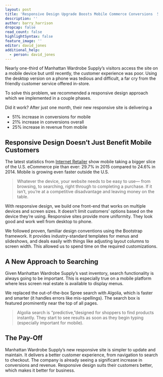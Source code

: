```yaml
---
layout: post
title: 'Responsive Design Upgrade Boosts Mobile Commerce Conversions  51%'
description: ''
author: barry_harrison
dropcap: false
read_count: false
highlightSyntax: false
feature_image: ''
editor: david_jones
additional_help:
  - person: david_jones
---
```


Nearly one-third of Manhattan Wardrobe Supply’s visitors access the site on a mobile device but until recently, the customer experience was poor. Using the desktop version on a phone was tedious and difficult, a far cry from the friendly customer service offered in-store.

To solve this problem, we recommended a responsive design approach which we implemented in a couple phases.

Did it work? After just one month, their new responsive site is delivering a

* 51% increase in conversions for mobile
* 21% increase in conversions overall
* 25% increase in revenue from mobile


## Responsive Design Doesn’t Just Benefit Mobile Customers

The latest statistics from [Internet Retailer](https://www.internetretailer.com/2015/08/18/mobile-commerce-now-30-all-us-e-commerce) show mobile taking a bigger slice of the U.S. eCommerce pie than ever: 29.7% in 2015 compared to 24.6% in 2014. Mobile is growing even faster outside the U.S.

> Whatever the device, your website needs to be easy to use— from browsing, to searching, right through to completing a purchase. If it isn’t, you’re at a competitive disadvantage and leaving money on the table.

With responsive design, we build one front-end that works on multiple devices and screen sizes. It doesn’t limit customers’ options based on the device they’re using. Responsive sites provide more uniformity. They look good and work well from desktop to phone.

We followed proven, familiar design conventions using the Bootstrap framework. It provides industry-standard templates for menus and slideshows, and deals easily with things like adjusting layout columns to screen width. This allowed us to spend time on the required customizations.

## **A New Approach to Searching**

Given Manhattan Wardrobe Supply’s vast inventory, search functionality is always going to be important. This is especially true on a mobile platform where less screen real estate is available to display menus.

We replaced the out-of-the-box Spree search with Algolia, which is faster and smarter (it handles errors like mis-spellings). The search box is featured prominently near the top of all pages.

> Algolia search is “predictive,”designed for shoppers to find products instantly. They start to see results as soon as they begin typing (especially important for mobile).

## **The Pay-Off**

Manhattan Wardrobe Supply’s new responsive site is simpler to update and maintain. It delivers a better customer experience, from navigation to search to checkout. The company is already seeing a significant increase in conversions and revenue. Responsive design suits their customers better, which makes it better for business.